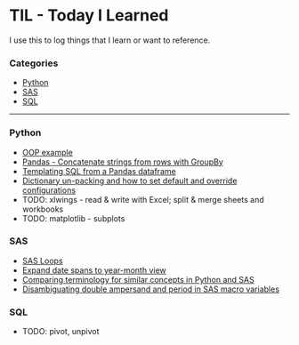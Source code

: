 # TIL - Today I Learned
I use this to log things that I learn or want to reference.

### Categories
* [Python](#python)
* [SAS](#sas)
* [SQL](#sql)

---

### Python
- [OOP example](python/oop-demo.md)
- [Pandas - Concatenate strings from rows with GroupBy](python/pandas-concat-strings-from-rows-with-groupby.md)
- [Templating SQL from a Pandas dataframe](python/jinja-sql-template-from-dataframe.md)
- [Dictionary un-packing and how to set default and override configurations](python/dictionary-unpacking-for-configs.md)
- TODO: xlwings - read & write with Excel; split & merge sheets and workbooks
- TODO: matplotlib - subplots

### SAS
- [SAS Loops](sas/sas-loops.md)
- [Expand date spans to year-month view](sas/expand-dates.md)
- [Comparing terminology for similar concepts in Python and SAS](sas/sas-vs-python-semantics.md)
- [Disambiguating double ampersand and period in SAS macro variables](sas/sas-syntax-double&&-periods.md)

### SQL
- TODO: pivot, unpivot

